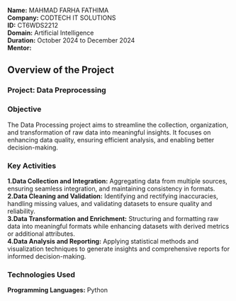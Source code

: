 **Name:** MAHMAD FARHA FATHIMA  
**Company:** CODTECH IT SOLUTIONS  
**ID:** CT6WDS2212  
**Domain:** Artificial Intelligence  
**Duration:** October 2024 to December 2024  
**Mentor:**  

## Overview of the Project

### Project:  Data Preprocessing  

### Objective  
The Data Processing project aims to streamline the collection, organization, and transformation of raw data into meaningful insights. It focuses on enhancing data quality, ensuring efficient analysis, and enabling better decision-making.


### Key Activities
**1.Data Collection and Integration:** Aggregating data from multiple sources, ensuring seamless integration, and maintaining consistency in formats.  
**2.Data Cleaning and Validation:** Identifying and rectifying inaccuracies, handling missing values, and validating datasets to ensure quality and reliability.  
**3.Data Transformation and Enrichment:** Structuring and formatting raw data into meaningful formats while enhancing datasets with derived metrics or additional attributes.  
**4.Data Analysis and Reporting:** Applying statistical methods and visualization techniques to generate insights and comprehensive reports for informed decision-making.  


### Technologies Used
**Programming Languages:** Python
